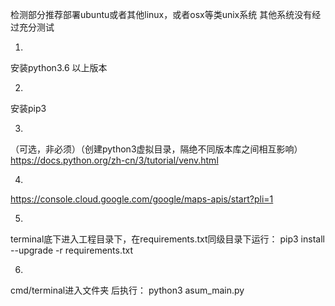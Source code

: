 检测部分推荐部署ubuntu或者其他linux，或者osx等类unix系统
其他系统没有经过充分测试

1.
安装python3.6 以上版本

2. 
安装pip3 

3.
（可选，非必须）（创建python3虚拟目录，隔绝不同版本库之间相互影响）
https://docs.python.org/zh-cn/3/tutorial/venv.html

4.
https://console.cloud.google.com/google/maps-apis/start?pli=1

5.
terminal底下进入工程目录下，在requirements.txt同级目录下运行：
pip3 install --upgrade -r requirements.txt


6.

cmd/terminal进入文件夹 后执行：
python3 asum_main.py

